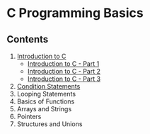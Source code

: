 # C Programming Basics

## Contents

1. [Introduction to C](<Intro_to_C(1).html>)
   - [Introduction to C - Part 1](<Intro_to_C(1).html>)
   - [Introduction to C - Part 2](<Intro_to_C(2).html>)
   - [Introduction to C - Part 3](<Intro_to_C(3).html>)
2. [Condition Statements](condition_statements.html)
3. Looping Statements
4. Basics of Functions
5. Arrays and Strings
6. Pointers
7. Structures and Unions
